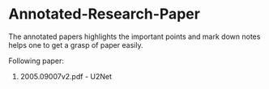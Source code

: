# Annotated-Research-Paper
The annotated papers highlights the important points and mark down notes helps one to get a grasp of paper easily. 

Following paper:

1) 2005.09007v2.pdf -  U2Net

